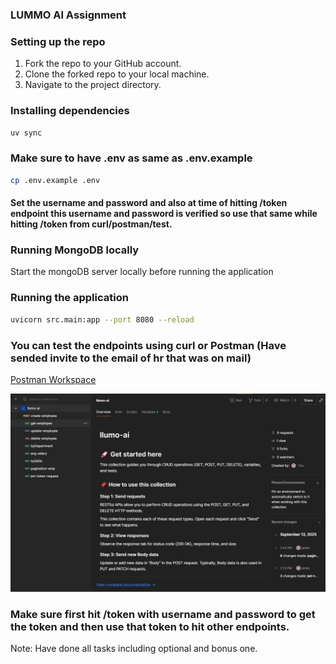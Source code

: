 ### LUMMO AI Assignment

### Setting up the repo
1. Fork the repo to your GitHub account.
2. Clone the forked repo to your local machine.
3. Navigate to the project directory.

### Installing dependencies
```bash
uv sync
```

### Make sure to have .env as same as .env.example
```bash 
cp .env.example .env
```

#### Set the username and password and also at time of hitting /token endpoint this username and password is verified so use that same while hitting /token from curl/postman/test. 

### Running MongoDB locally
Start the mongoDB server locally before running the application 

### Running the application
```bash
uvicorn src.main:app --port 8080 --reload
```

### You can test the endpoints using curl or Postman (Have sended invite to the email of hr that was on mail)
[Postman Workspace](https://llumoai-assignment.postman.co/workspace/learn~fc1c5322-b2e0-4a40-8de6-bf66270aa779/collection/36779485-4fb642be-d699-4376-bcf5-ff7e0d55e553?action=share&creator=36779485)

<img src="./public/postman-img.jpg" alt="Postman" border="0">

### Make sure first hit /token with username and password to get the token and then use that token to hit other endpoints.

Note: Have done all tasks including optional and bonus one.

